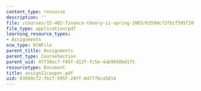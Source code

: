```yaml
---
content_type: resource
description: ''
file: /courses/15-402-finance-theory-ii-spring-2003/03599c72fb1f595f20ff64777bca5d14_assign11cooper.pdf
file_type: application/pdf
learning_resource_types:
- Assignments
ocw_type: OCWFile
parent_title: Assignments
parent_type: CourseSection
parent_uid: 47739ec7-f45f-d12f-fc5e-4ab9950bd1f5
resourcetype: Document
title: assign11cooper.pdf
uid: 03599c72-fb1f-595f-20ff-64777bca5d14
---
```

